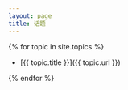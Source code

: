 ```yaml
---
layout: page
title: 话题
---
```


{% for topic in site.topics %}

- [{{ topic.title }}]({{ topic.url }})

{% endfor %}
